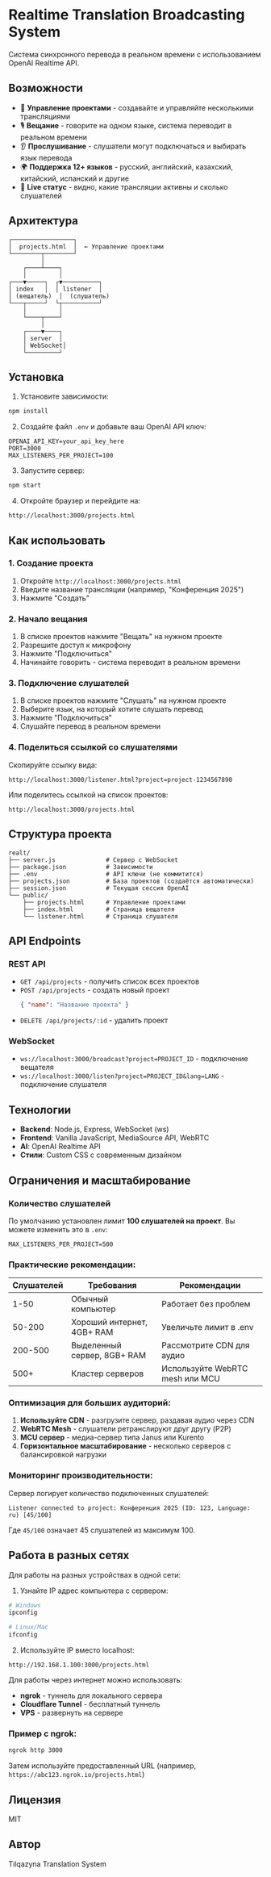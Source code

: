 # Realtime Translation Broadcasting System

Система синхронного перевода в реальном времени с использованием OpenAI Realtime API.

## Возможности

- 📡 **Управление проектами** - создавайте и управляйте несколькими трансляциями
- 🎙️ **Вещание** - говорите на одном языке, система переводит в реальном времени
- 👂 **Прослушивание** - слушатели могут подключаться и выбирать язык перевода
- 🌍 **Поддержка 12+ языков** - русский, английский, казахский, китайский, испанский и другие
- 🔴 **Live статус** - видно, какие трансляции активны и сколько слушателей

## Архитектура

```
┌─────────────────┐
│  projects.html  │  ← Управление проектами
└────────┬────────┘
         │
    ┌────┴────┐
    │         │
┌───▼─────┐  ┌▼──────────┐
│ index   │  │ listener  │
│ (вещатель)  │  (слушатель)
└───┬─────┘  └┬──────────┘
    │         │
    └────┬────┘
         │
    ┌────▼────┐
    │ server  │
    │ WebSocket│
    └─────────┘
```

## Установка

1. Установите зависимости:
```bash
npm install
```

2. Создайте файл `.env` и добавьте ваш OpenAI API ключ:
```env
OPENAI_API_KEY=your_api_key_here
PORT=3000
MAX_LISTENERS_PER_PROJECT=100
```

3. Запустите сервер:
```bash
npm start
```

4. Откройте браузер и перейдите на:
```
http://localhost:3000/projects.html
```

## Как использовать

### 1. Создание проекта

1. Откройте `http://localhost:3000/projects.html`
2. Введите название трансляции (например, "Конференция 2025")
3. Нажмите "Создать"

### 2. Начало вещания

1. В списке проектов нажмите "Вещать" на нужном проекте
2. Разрешите доступ к микрофону
3. Нажмите "Подключиться"
4. Начинайте говорить - система переводит в реальном времени

### 3. Подключение слушателей

1. В списке проектов нажмите "Слушать" на нужном проекте
2. Выберите язык, на который хотите слушать перевод
3. Нажмите "Подключиться"
4. Слушайте перевод в реальном времени

### 4. Поделиться ссылкой со слушателями

Скопируйте ссылку вида:
```
http://localhost:3000/listener.html?project=project-1234567890
```

Или поделитесь ссылкой на список проектов:
```
http://localhost:3000/projects.html
```

## Структура проекта

```
realt/
├── server.js              # Сервер с WebSocket
├── package.json           # Зависимости
├── .env                   # API ключи (не коммитится)
├── projects.json          # База проектов (создаётся автоматически)
├── session.json           # Текущая сессия OpenAI
└── public/
    ├── projects.html      # Управление проектами
    ├── index.html         # Страница вещателя
    └── listener.html      # Страница слушателя
```

## API Endpoints

### REST API

- `GET /api/projects` - получить список всех проектов
- `POST /api/projects` - создать новый проект
  ```json
  { "name": "Название проекта" }
  ```
- `DELETE /api/projects/:id` - удалить проект

### WebSocket

- `ws://localhost:3000/broadcast?project=PROJECT_ID` - подключение вещателя
- `ws://localhost:3000/listen?project=PROJECT_ID&lang=LANG` - подключение слушателя

## Технологии

- **Backend**: Node.js, Express, WebSocket (ws)
- **Frontend**: Vanilla JavaScript, MediaSource API, WebRTC
- **AI**: OpenAI Realtime API
- **Стили**: Custom CSS с современным дизайном

## Ограничения и масштабирование

### Количество слушателей

По умолчанию установлен лимит **100 слушателей на проект**. Вы можете изменить это в `.env`:

```env
MAX_LISTENERS_PER_PROJECT=500
```

### Практические рекомендации:

| Слушателей | Требования | Рекомендации |
|------------|-----------|--------------|
| 1-50 | Обычный компьютер | Работает без проблем |
| 50-200 | Хороший интернет, 4GB+ RAM | Увеличьте лимит в .env |
| 200-500 | Выделенный сервер, 8GB+ RAM | Рассмотрите CDN для аудио |
| 500+ | Кластер серверов | Используйте WebRTC mesh или MCU |

### Оптимизация для больших аудиторий:

1. **Используйте CDN** - разгрузите сервер, раздавая аудио через CDN
2. **WebRTC Mesh** - слушатели ретранслируют друг другу (P2P)
3. **MCU сервер** - медиа-сервер типа Janus или Kurento
4. **Горизонтальное масштабирование** - несколько серверов с балансировкой нагрузки

### Мониторинг производительности:

Сервер логирует количество подключенных слушателей:
```
Listener connected to project: Конференция 2025 (ID: 123, Language: ru) [45/100]
```

Где `45/100` означает 45 слушателей из максимум 100.

## Работа в разных сетях

Для работы на разных устройствах в одной сети:

1. Узнайте IP адрес компьютера с сервером:
```bash
# Windows
ipconfig

# Linux/Mac
ifconfig
```

2. Используйте IP вместо localhost:
```
http://192.168.1.100:3000/projects.html
```

Для работы через интернет можно использовать:
- **ngrok** - туннель для локального сервера
- **Cloudflare Tunnel** - бесплатный туннель
- **VPS** - развернуть на сервере

### Пример с ngrok:

```bash
ngrok http 3000
```

Затем используйте предоставленный URL (например, `https://abc123.ngrok.io/projects.html`)

## Лицензия

MIT

## Автор

Tilqazyna Translation System

